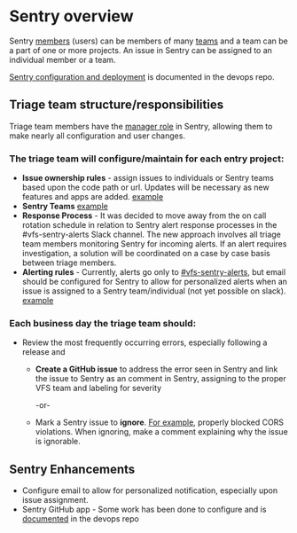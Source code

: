# Sentry overview

Sentry [members](http://sentry.vfs.va.gov/settings/vets-gov/members/) \(users\) can be members of many [teams](http://sentry.vfs.va.gov/settings/vets-gov/teams/) and a team can be a part of one or more projects. An issue in Sentry can be assigned to an individual member or a team.

[Sentry configuration and deployment](https://github.com/department-of-veterans-affairs/devops/blob/master/ansible/deployment/config/sentry/README.md) is documented in the devops repo.

## Triage team structure/responsibilities

Triage team members have the [manager role](https://docs.sentry.io/accounts/membership/) in Sentry, allowing them to make nearly all configuration and user changes.

### The triage team will configure/maintain for each entry project:

* **Issue ownership rules** - assign issues to individuals or Sentry teams based upon the code path or url. Updates will be necessary as new features and apps are added. [example](http://sentry.vfs.va.gov/settings/vets-gov/projects/platform-api-production/ownership/)
* **Sentry Teams** [example](http://sentry.vfs.va.gov/settings/vets-gov/projects/platform-api-production/teams/)
* **Response Process** - It was decided to move away from the on call rotation schedule in relation to Sentry alert response processes in the \#vfs-sentry-alerts Slack channel. The new approach involves all triage team members monitoring Sentry for incoming alerts. If an alert requires investigation, a solution will be coordinated on a case by case basis between triage members.
* **Alerting rules** - Currently, alerts go only to [\#vfs-sentry-alerts](https://dsva.slack.com/messages/CJTDG22NM), but email should be configured for Sentry to allow for personalized alerts when an issue is assigned to a Sentry team/individual \(not yet possible on slack\). [example](http://sentry.vfs.va.gov/settings/vets-gov/projects/platform-api-production/alerts/rules/)

### Each business day the triage team should:

* Review the most frequently occurring errors, especially following a release and
  * **Create a GitHub issue** to address the error seen in Sentry and link the issue to Sentry as an comment in Sentry, assigning to the proper VFS team and labeling for severity

    -or-

  * Mark a Sentry issue to **ignore**.  [For example](http://sentry.vfs.va.gov/vets-gov/website-production/issues/12579/activity/), properly blocked CORS violations.  When ignoring, make a comment explaining why the issue is ignorable.

## Sentry Enhancements

* Configure email to allow for personalized notification, especially upon issue assignment. 
* Sentry GitHub app - Some work has been done to configure and is [documented](https://github.com/department-of-veterans-affairs/devops/blob/master/ansible/deployment/config/sentry/README.md#github-integration) in the devops repo

